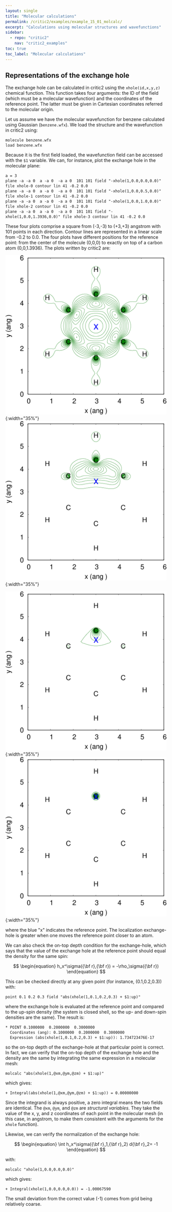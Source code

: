 ```yaml
---
layout: single
title: "Molecular calculations"
permalink: /critic2/examples/example_15_01_molcalc/
excerpt: "Calculations using molecular structures and wavefunctions"
sidebar:
  - repo: "critic2"
    nav: "critic2_examples"
toc: true
toc_label: "Molecular calculations"
---
```


## Representations of the exchange hole

The exchange hole can be calculated in critic2 using the
`xhole(id,x,y,z)` chemical function. This function takes four
arguments: the ID of the field (which must be a molecular
wavefunction) and the coordinates of the reference point. The latter
must be given in Cartesian coordinates referred to the molecular
origin. 

Let us assume we have the molecular wavefunction for benzene
calculated using Gaussian (`benzene.wfx`). We load the structure and
the wavefunction in critic2 using: 
~~~
molecule benzene.wfx
load benzene.wfx
~~~
Because it is the first field loaded, the wavefunction field can be
accessed with the `$1` variable. We can, for instance, plot the
exchange hole in the molecular plane:
~~~
a = 3
plane -a -a 0  a -a 0  -a a 0  101 101 field "-xhole(1,0.0,0.0,0.0)"    file xhole-0 contour lin 41 -0.2 0.0
plane -a -a 0  a -a 0  -a a 0  101 101 field "-xhole(1,0.0,0.5,0.0)"    file xhole-1 contour lin 41 -0.2 0.0
plane -a -a 0  a -a 0  -a a 0  101 101 field "-xhole(1,0.0,1.0,0.0)"    file xhole-2 contour lin 41 -0.2 0.0
plane -a -a 0  a -a 0  -a a 0  101 101 field "-xhole(1,0.0,1.3936,0.0)" file xhole-3 contour lin 41 -0.2 0.0
~~~
These four plots comprise a square from (-3,-3) to (+3,+3) angstrom
with 101 points in each direction. Contour lines are represented in a
linear scale from -0.2 to 0.0. The four plots have different positions
for the reference point: from the center of the molecule (0,0,0) to
exactly on top of a carbon atom (0,0,1.3936). The plots written by
critic2 are:

![xhole0](/assets/critic2/example01/xhole-0.png){:width="35%"}
![xhole1](/assets/critic2/example01/xhole-1.png){:width="35%"}

![xhole2](/assets/critic2/example01/xhole-2.png){:width="35%"}
![xhole3](/assets/critic2/example01/xhole-3.png){:width="35%"}

where the blue "x" indicates the reference point. The localization
exchange-hole is greater when one moves the reference point closer to
an atom.

We can also check the on-top depth condition for the exchange-hole,
which says that the value of the exchange hole at the reference point
should equal the density for the same spin:

$$
\begin{equation}
h_x^\sigma({\bf r},{\bf r}) = -\rho_\sigma({\bf r})
\end{equation}
$$

This can be checked directly at any given point (for instance,
(0.1,0.2,0.3)) with:
~~~
point 0.1 0.2 0.3 field "abs(xhole(1,0.1,0.2,0.3) + $1:up)"
~~~
where the exchange hole is evaluated at the reference point and
compared to the up-spin density (the system is closed shell, so the
up- and down-spin densities are the same). The result is:
~~~
* POINT 0.1000000  0.2000000  0.3000000
  Coordinates (ang): 0.1000000  0.2000000  0.3000000
  Expression (abs(xhole(1,0.1,0.2,0.3) + $1:up)): 1.734723476E-17
~~~
so the on-top depth of the exchange-hole at that particular point is
correct. In fact, we can verify that the on-top depth of the exchange
hole and the density are the same by integrating the same expression
in a molecular mesh:
~~~
molcalc "abs(xhole(1,@xm,@ym,@zm) + $1:up)"
~~~
which gives:
~~~
+ Integral(abs(xhole(1,@xm,@ym,@zm) + $1:up)) = 0.00000000
~~~
Since the integrand is always positive, a zero integral means the two
fields are identical. The `@xm`, `@ym`, and `@zm` are *structural
variables*. They take the value of the x, y, and z coordinates of each
point in the molecular mesh (in this case, in angstrom, to make them
consistent with the arguments for the `xhole` function). 

Likewise, we can verify the normalization of the exchange hole:

$$
\begin{equation}
\int h_x^\sigma({\bf r}_1,{\bf r}_2) d{\bf r}_2= -1
\end{equation}
$$

with:
~~~
molcalc "xhole(1,0.0,0.0,0.0)"
~~~
which gives:
~~~
+ Integral(xhole(1,0.0,0.0,0.0)) = -1.00067590
~~~
The small deviation from the correct value (-1) comes from grid being 
relatively coarse.

